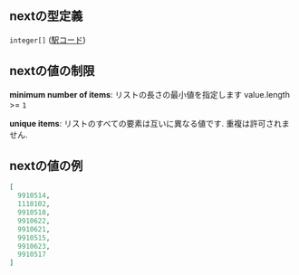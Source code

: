 ## nextの型定義

`integer[]` ([駅コード](delaunay-駅オブジェクト隣接点-properties-隣接駅コードリスト-駅コード.md))

## nextの値の制限

**minimum number of items**: リストの長さの最小値を指定します value.length >= `1`

**unique items**: リストのすべての要素は互いに異なる値です. 重複は許可されません.

## nextの値の例

```json
[
  9910514,
  1110102,
  9910518,
  9910622,
  9910621,
  9910515,
  9910623,
  9910517
]
```
